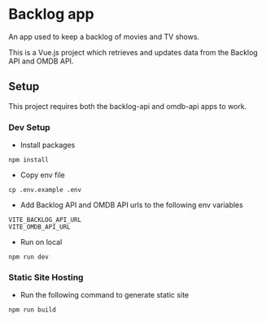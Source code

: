 # Backlog app

An app used to keep a backlog of movies and TV shows.

This is a Vue.js project which retrieves and updates data from the Backlog API and OMDB API.

## Setup

This project requires both the backlog-api and omdb-api apps to work.

### Dev Setup

- Install packages

```
npm install
```
-  Copy env file

```
cp .env.example .env
```
-  Add Backlog API and OMDB API urls to the following env variables

```
VITE_BACKLOG_API_URL
VITE_OMDB_API_URL
```
-  Run on local

```
npm run dev
```

### Static Site Hosting

- Run the following command to generate static site

```
npm run build
```
